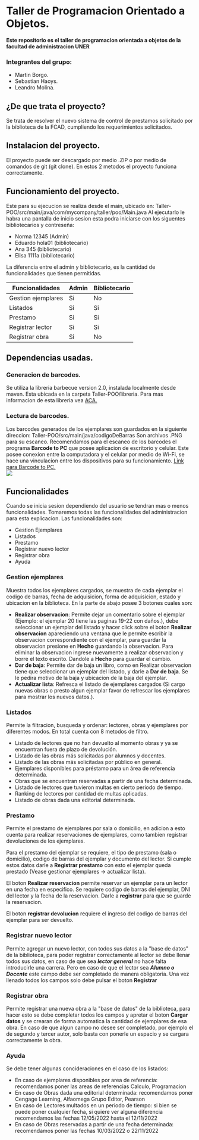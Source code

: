 # Taller de Programacion Orientado a Objetos.
<b> Este repositorio es el taller de programacion orientada a objetos de la facultad de administracion UNER </b>
### Integrantes del grupo:
- Martin Borgo.
- Sebastian Haoys.
- Leandro Molina.

## ¿De que trata el proyecto?
Se trata de resolver el nuevo sistema de control de prestamos solicitado por la biblioteca de la FCAD, cumpliendo los requerimientos solicitados.

## Instalacion del proyecto.
El proyecto puede ser descargado por medio .ZIP o por medio de comandos de git (git clone). En estos 2 metodos el proyecto funciona correctamente.

## Funcionamiento del proyecto.
Este para su ejecucion se realiza desde el main, ubicado en:
    Taller-POO/src/main/java/com/mycompany/taller/poo/Main.java
Al ejecutarlo le habra una pantalla de inicio sesion esta podra iniciarse con los siguentes bibliotecarios y contreseña:
- Norma 12345 (Admin)
- Eduardo hola01 (bibliotecario)
- Ana 345 (bibliotecario)
- Elisa 1111a (bibliotecario)
<p>La diferencia entre el admin y bibliotecario, es la cantidad de funcionalidades que tienen permitidas. </p>

|  Funcionalidades | Admin | Bibliotecario
| ----------- | ------------ | ------------ |
|Gestion ejemplares | Si | No
|Listados | Si | Si |
| Prestamo |Si | Si |
|Registrar lector | Si | Si |
| Registrar obra | Si | No |

## Dependencias usadas.
### Generacion de barcodes.
Se utiliza la libreria barbecue version 2.0, instalada localmente desde maven.
Esta ubicada en la carpeta Taller-POO/libreria.
Para mas informacion de esta libreria vea [ACA.](https://sourceforge.net/projects/barbecue/files/http:// "ACA")

### Lectura de barcodes.
Los barcodes generados de los ejemplares son guardados en la siguiente direccion:
Taller-POO/src/main/java/codigoDeBarras
Son archivos .PNG para su escaneo.
Recomendamos para el escaneo de los barcodes el programa **Barcode to PC** que posee aplicacion de escritorio y celular.
Este posee conexion entre la computadora y el celular por medio de Wi-Fi, se hace una vinculacion entre los dispositivos para su funcionamiento.
[Link para Barcode to PC.](https://barcodetopc.com/ "Link para Barcode to PC.")<br>
![](https://barcodetopc.com/wp-content/themes/barcodetopc/assets/images/logo.png)<br>

## Funcionalidades
Cuando se inicia sesion dependiendo del usuario se tendran mas o menos funcionalidades. Tomaremos todas las funcionalidades del administracion para esta explicacion.
Las funcionalidades son:
- Gestion Ejemplares
- Listados
- Prestamo
- Registrar nuevo lector
- Registrar obra
- Ayuda<br>

### Gestion ejemplares
Muestra todos los ejemplares cargados, se muestra de cada ejemplar el codigo de barras, fecha de adquisicion, forma de adquisicion, estado y ubicacion en la biblioteca.
En la parte de abajo posee 3 botones cuales son:
- **Realizar observacion**: Permite dejar un comentario sobre el ejemplar (Ejemplo: el ejemplar 20 tiene las paginas 19-22 con daños.), debe seleccionar un ejemplar del listado y hacer click sobre el boton **Realizar observacion** apareciendo una ventana que le permite escribir la observacion correspondiente con el ejemplar, para guardar la observacion presione en **Hecho** guardando la observacion. Para eliminar la observacion ingrese nuevamente a realizar observacion y borre el texto escrito. Dandole a **Hecho** para guardar el cambio.
- **Dar de baja**: Permite dar de baja un libro, como en Realizar observacion tiene que seleccionar un ejemplar del listado, y darle a **Dar de baja**. Se le pedira motivo de la baja y ubicacion de la baja del ejemplar.
- **Actualizar lista**: Refresca el listado de ejemplares cargados (Si cargo nuevas obras o presto algun ejemplar favor de refrescar los ejemplares para mostrar los nuevos datos.).


### Listados
Permite la filtracion, busqueda y ordenar: lectores, obras y ejemplares por diferentes modos. En total cuenta con 8 metodos de filtro.
- Listado de lectores que no han devuelto al momento obras y ya se encuentran fuera de plazo de devolución.
- Listado de las obras más solicitadas por alumnos y docentes.
- Listado de las obras más solicitadas por público en general.
- Ejemplares disponibles para préstamo para un área de referencia determinada.
- Obras que se encuentran reservadas a partir de una fecha determinada.
- Listado de lectores que tuvieron multas en cierto periodo de tiempo.
- Ranking de lectores por cantidad de multas aplicadas.
- Listado de obras dada una editorial determinada.


### Prestamo 
Permite el prestamo de ejemplares por sala o domicilio, en adicion a esto cuenta para realizar reservaciones de ejemplares, como tambien registrar devoluciones de los ejemplares.

Para el prestamo del ejemplar se requiere, el tipo de prestamo (sala o domicilio), codigo de barras del ejemplar y documento del lector. Si cumple estos datos darle a **Registrar prestamo** con esto el ejemplar queda prestado (Vease gestionar ejemplares -> actualizar lista).

El boton **Realizar reservacion** permite reservar un ejemplar para un lector en una fecha en especifico. Se requiere codigo de barras del ejemplar, DNI del lector y la fecha de la reservacion. Darle a **registrar** para que se guarde la reservacion.

El boton **registrar devolucion** requiere el ingreso del codigo de barras del ejemplar para ser devuelto.

### Registrar nuevo lector
Permite agregar un nuevo lector, con todos sus datos a la "base de datos" de la biblioteca, para poder registrar correctamente al lector se debe llenar todos sus datos, en caso de que sea ***lector general*** no hace falta introducirle una carrera. Pero en caso de que el lector sea ***Alumno o Docente*** este campo debe ser completado de manera obligatoria.
Una vez llenado todos los campos solo debe pulsar el boton **Registrar**

### Registrar obra
Permite registrar una nueva obra a la "base de datos" de la biblioteca, para hacer esto se debe completar todos los campos y apretar el boton **Cargar datos** y se crearan de forma automatica la cantidad de ejemplares de esa obra. En caso de que algun campo no desee ser completado, por ejemplo el de segundo y tercer autor, solo basta con ponerle un espacio y se cargara correctamente la obra.

### Ayuda
Se debe tener algunas concideraciones en el caso de los listados:

- En caso de ejemplares disponibles por area de referencia: recomendamos poner las areas de referencias Calculo, Programacion
- En caso de Obras dada una editorial determinada: recomendamos poner Cengage Learning, Alfaomega Grupo Editor, Pearson
- En caso de Lectores multados en un periodo de tiempo: si bien se puede poner cualquier fecha, si quiere ver alguna diferencia recomendamos las fechas 12/05/2022 hasta el 12/11/2022
- En caso de Obras reservadas a partir de una fecha determinada: recomendamos poner las fechas 10/03/2022 o 22/11/2022
